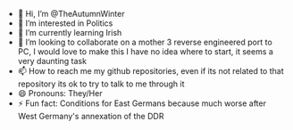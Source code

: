 - 👋 Hi, I’m @TheAutumnWinter
- 👀 I’m interested in Politics
- 🌱 I’m currently learning Irish
- 💞️ I’m looking to collaborate on a mother 3 reverse engineered port to PC, I would love to make this I have no idea where to start, it seems a very daunting task
- 📫 How to reach me my github repositories, even if its not related to that repository its ok to try to talk to me through it
- 😄 Pronouns: They/Her
- ⚡ Fun fact: Conditions for East Germans because much worse after West Germany's annexation of the DDR

<!---
TheAutumnWinter/TheAutumnWinter is a ✨ special ✨ repository because its `README.md` (this file) appears on your GitHub profile.
You can click the Preview link to take a look at your changes.
--->
